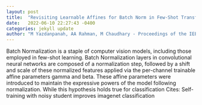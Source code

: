 ```yaml
---
layout: post
title:  "Revisiting Learnable Affines for Batch Norm in Few-Shot Transfer Learning"
date:   2022-06-10 22:27:43 -0400
categories: jekyll update
author: "M Yazdanpanah, AA Rahman, M Chaudhary - Proceedings of the IEEE , 2022"
---
```

Batch Normalization is a staple of computer vision models, including those employed in few-shot learning. Batch Normalization layers in convolutional neural networks are composed of a normalization step, followed by a shift and scale of these normalized features applied via the per-channel trainable affine parameters gamma and beta. These affine parameters were introduced to maintain the expressive powers of the model following normalization. While this hypothesis holds true for classification  Cites: Self-training with noisy student improves imagenet classification